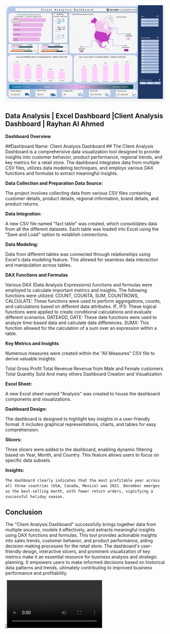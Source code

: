 <div align="center">
<img src="https://github.com/Rayhan-Uddin/Client-Analysis-Dasboard/blob/main/Screenshot%202023-08-14%20180823.png" />
</div>



## Data Analysis | Excel Dashboard |Client Analysis Dashboard  | Rayhan Al Ahmed ## 
**Dashboard Overview**

##Dashboard Name: Client Analysis Dashboard ##
The Client Analysis Dashboard is a comprehensive data visualization tool designed to provide insights into customer behavior, product performance, regional trends, and key metrics for a 
retail store. The dashboard integrates data from multiple CSV files, utilizes data modeling techniques, and employs various DAX functions and formulas to extract meaningful insights.

**Data Collection and Preparation Data Source:**

The project involves collecting data from various CSV files containing customer details, product details, regional information, brand details, and product returns.

**Data Integration:** 

A new CSV file named "fact table" was created, which consolidates data from all the different datasets. Each table was loaded into Excel using the "Save and Load" 
option to establish connections.

**Data Modeling:**

Data from different tables was connected through relationships using Excel's data modeling feature. This allowed for seamless data interaction and manipulation across tables.

**DAX Functions and Formulas**

Various DAX (Data Analysis Expressions) functions and formulas were employed to calculate important metrics and insights. The following functions were utilized:
COUNT, COUNTA, SUM, COUNTROWS, CALCULATE: These functions were used to perform aggregations, counts, and calculations based on different data attributes.
IF, IFS: These logical functions were applied to create conditional calculations and evaluate different scenarios.
DATEADD, DATE: These date functions were used to analyze time-based data and calculate date differences.
SUMX: This function allowed for the calculation of a sum over an expression within a table.

**Key Metrics and Insights**

Numerous measures were created within the "All Measures" CSV file to derive valuable insights:

Total Gross Profit
Total Revenue
Revenue from Male and Female customers
Total Quantity Sold
And many others
Dashboard Creation and Visualization


**Excel Sheet:**

A new Excel sheet named "Analysis" was created to house the dashboard components and visualizations.

**Dashboard Design:**

The dashboard is designed to highlight key insights in a user-friendly format. It includes graphical representations, charts, and tables for easy comprehension.

**Slicers:**

Three slicers were added to the dashboard, enabling dynamic filtering based on Year, Month, and Country. This feature allows users to 
focus on specific data subsets.

**Insights:**

`The dashboard clearly indicates that the most profitable year across all three countries (USA, Canada, Mexico) was 2021.
December emerges as the best-selling month, with fewer return orders, signifying a successful holiday season.`

## Conclusion ##

The "Client Analysis Dashboard" successfully brings together data from multiple sources, models it effectively, and extracts meaningful insights using DAX
functions and formulas. This tool provides actionable insights into sales trends, customer behavior, and product performance, aiding decision-making processes 
for the retail store.
The dashboard's user-friendly design, interactive slicers, and prominent visualization of key metrics make it an essential resource for business analysis and 
strategic planning. It empowers users to make informed decisions based on historical data patterns and trends, ultimately contributing to improved business 
performance and profitability.








[![Video Thumbnail](https://github.com/Rayhan-Uddin/HR-Attrition-Dashboard/blob/main/2023-07-20%2023-17-24.mkv)
